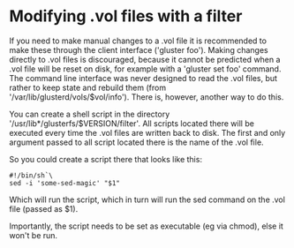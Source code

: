 Modifying .vol files with a filter
==================================

If you need to make manual changes to a .vol file it is recommended to
make these through the client interface ('gluster foo'). Making changes
directly to .vol files is discouraged, because it cannot be predicted
when a .vol file will be reset on disk, for example with a 'gluster set
foo' command. The command line interface was never designed to read the
.vol files, but rather to keep state and rebuild them (from
'/var/lib/glusterd/vols/\$vol/info'). There is, however, another way to
do this.

You can create a shell script in the directory
'/usr/lib\*/glusterfs/\$VERSION/filter'. All scripts located there will
be executed every time the .vol files are written back to disk. The
first and only argument passed to all script located there is the name
of the .vol file.

So you could create a script there that looks like this:

    #!/bin/sh`\
    sed -i 'some-sed-magic' "$1"

Which will run the script, which in turn will run the sed command on the
.vol file (passed as \$1).

Importantly, the script needs to be set as executable (eg via chmod),
else it won't be run.
